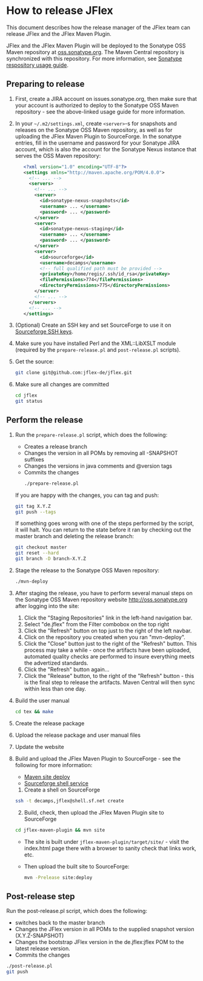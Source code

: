 # How to release JFlex

This document describes how the release manager of the JFlex team can release 
JFlex and the JFlex Maven Plugin.

JFlex and the JFlex Maven Plugin will be deployed to the Sonatype OSS Maven
repository at [oss.sonatype.org][sonatype].
The Maven Central repository is synchronized with this repository.
For more information, see [Sonatype respository usage guide][sonatype-repo-usage]. 


## Preparing to release

1. First, create a JIRA account on issues.sonatype.org, then make sure that your
   account is authorized to deploy to the Sonatype OSS Maven repository - see
   the above-linked usage guide for more information.

2. In your `~/.m2/settings.xml`, create `<server>`-s for snapshots and releases on
   the Sonatype OSS Maven repository, as well as for uploading the JFlex Maven
   Plugin to SourceForge.  In the sonatype entries, fill in the username and
   password for your Sonatype JIRA account, which is also the account for the
   Sonatype Nexus instance that serves the OSS Maven repository: 

    ```xml
       <?xml version="1.0" encoding="UTF-8"?>
       <settings xmlns="http://maven.apache.org/POM/4.0.0">
         <!-- ... -->
         <servers>
           <!-- ... -->
           <server>
             <id>sonatype-nexus-snapshots</id>
             <username> ... </username>
             <password> ... </password>
           </server>
           <server>
             <id>sonatype-nexus-staging</id>
             <username> ... </username>
             <password> ... </password>
           </server>
           <server>
             <id>sourceforge</id>
             <username>decamps</username>
             <!-- full qualified path must be provided -->
             <privateKey>/home/regis/.ssh/id_rsa</privateKey>
             <filePermissions>774</filePermissions>
             <directoryPermissions>775</directoryPermissions>
           </server>
           <!-- ... -->
         </servers>
         <!-- ... -->
       </settings>
    ```

3. (Optional) Create an SSH key and set SourceForge to use it on
   [Sourceforge SSH keys][sf-ssh].
   
4. Make sure you have installed Perl and the XML::LibXSLT module (required
   by the `prepare-release.pl` and `post-release.pl` scripts).

5. Get the source:
   ```sh
   git clone git@github.com:jflex-de/jflex.git 
   ```

6. Make sure all changes are committed
   ```sh
   cd jflex
   git status
   ```


Perform the release
-------------------

1. Run the `prepare-release.pl` script, which does the following:

   - Creates a release branch
   - Changes the version in all POMs by removing all -SNAPSHOT suffixes
   - Changes the versions in java comments and @version tags
   - Commits the changes
     ```sh
     ./prepare-release.pl
     ```

   If you are happy with the changes, you can tag and push:
     ```sh
     git tag X.Y.Z
     git push --tags
     ```

   If something goes wrong with one of the steps performed by
   the script, it will halt.  You can return to the state before
   it ran by checking out the master branch and deleting the
   release branch:

   ```sh
   git checkout master
   git reset --hard
   git branch -D branch-X.Y.Z
   ```

2. Stage the release to the Sonatype OSS Maven repository:

   ```sh
   ./mvn-deploy
   ```

3. After staging the release, you have to perform several manual steps
   on the Sonatype OSS Maven repository website <http://oss.sonatype.org>
   after logging into the site:
   
   1. Click the "Staging Repositories" link in the left-hand navigation bar.
   2. Select "de.jflex" from the Filter combobox on the top right
   3. Click the "Refresh" button on top just to the right of the left navbar.
   4. Click on the repository you created when you ran "mvn-deploy".
   5. Click the "Close" button just to the right of the "Refresh" button.
     This process may take a while - once the artifacts have been uploaded,
     automated quality checks are performed to insure everything meets
     the advertized standards.
   6. Click the "Refresh" button again...
   7. Click the "Release" button, to the right of the "Refresh" button -
     this is the final step to release the artifacts.  Maven Central
     will then sync within less than one day.

3. Build the user manual
 
   ```sh
   cd tex && make
   ```

4. Create the release package

5. Upload the release package and user manual files

6. Update the website

7. Build and upload the JFlex Maven Plugin to SourceForge -
   see the following for more information:
   - [Maven site deploy][maven-site-deploy]
   - [Sourceforge shell service][sf-shell]

   1. Create a shell on SourceForge
     ```sh   
     ssh -t decamps,jflex@shell.sf.net create
     ```

   2. Build, check, then upload the JFlex Maven Plugin site to SourceForge 
     ```sh   
     cd jflex-maven-plugin && mvn site
     ```
     - The site is built under `jflex-maven-plugin/target/site/` - visit the
       index.html page there with a browser to sanity check that links work,
       etc.
       
     - Then upload the built site to SourceForge:
       ```sh
       mvn -Prelease site:deploy
       ```

## Post-release step

Run the post-release.pl script, which does the following:
   - switches back to the master branch
   - Changes the JFlex version in all POMs to the supplied
     snapshot version (X.Y.Z-SNAPSHOT)
   - Changes the bootstrap JFlex version in the de.jflex:jflex
     POM to the latest release version.
   - Commits the changes
   ```sh
   ./post-release.pl
   git push
   ```

[sonatype]: http://oss.sonatype.org/
[maven-site-deploy]: http://maven.apache.org/plugins/maven-site-plugin/examples/site-deploy-to-sourceforge.net.html
[sf-ssh]: https://sourceforge.net/p/forge/documentation/SSH%20Keys/
[sf-shell]: https://sourceforge.net/p/forge/documentation/Shell%20Service/
[sonatype-repo-usage]: https://docs.sonatype.org/display/Repository/Sonatype+OSS+Maven+Repository+Usage+Guide

